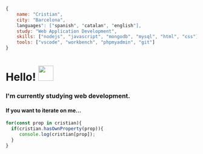 ``` javascript
{
    name: "Cristian",
    city: "Barcelona",
    languages": ["spanish", "catalan", "english"],
    study: "Web Application Development",
    skills: ["nodejs", "javascript", "mongodb", "mysql", "html", "css"],
    tools: ["vscode", "workbench", "phpmyadmin", "git"] 
}
```
# Hello! <img src="https://media.tenor.com/images/f8f038de69370be3c9888783425c0299/tenor.gif" width="40"/>
### I'm currently studying web development.

#### If you want to iterate on me...
``` javascript
for(const prop in cristian){
  if(cristian.hasOwnProperty(prop)){
     console.log(cristian[prop]);
  }
}
```





<!--
**cristian-cll/cristian-cll** is a ✨ _special_ ✨ repository because its `README.md` (this file) appears on your GitHub profile.

Here are some ideas to get you started:

- 🔭 I’m currently working on ...
- 🌱 I’m currently learning ...
- 👯 I’m looking to collaborate on ...
- 🤔 I’m looking for help with ...
- 💬 Ask me about ...
- 📫 How to reach me: ...
- 😄 Pronouns: ...
- ⚡ Fun fact: ...
-->


